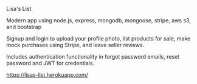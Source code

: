 Lisa's List

Modern app using node.js, express, mongodb, mongoose, stripe, aws s3, and bootstrap

Signup and login to upload your profile photo, list products for sale, make mock purchases using Stripe, and leave seller reviews.

Includes authentication functionality in forgot password emails, reset password and JWT for credentials.

https://lisas-list.herokuapp.com/
